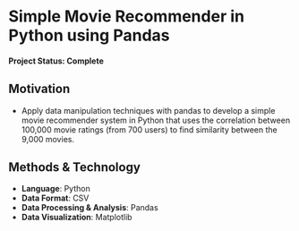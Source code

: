 # Simple Movie Recommender in Python using Pandas

#### Project Status: Complete

## Motivation
* Apply data manipulation techniques with pandas to develop a simple movie recommender system in Python that uses the correlation between 100,000 movie ratings (from 700 users) to find similarity between the 9,000 movies. 

## Methods & Technology
* **Language**: Python
* **Data Format**: CSV
* **Data Processing & Analysis**: Pandas
* **Data Visualization**: Matplotlib
